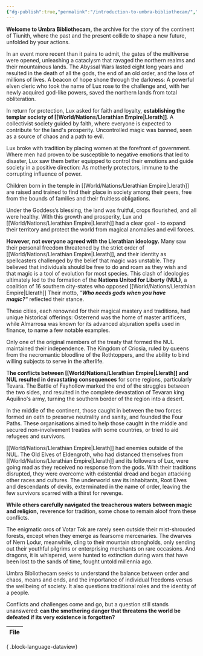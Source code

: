 ```yaml
---
{"dg-publish":true,"permalink":"/introduction-to-umbra-bibliothecam/","tags":["gardenEntry"]}
---
```


**Welcome to Umbra Bibliothecam,** the archive for the story of the continent of Tiunith, where the past and the present collide to shape a new future, unfolded by your actions.
  
In an event more recent than it pains to admit, the gates of the multiverse were opened, unleashing a cataclysm that ravaged the northern realms and their mountainous lands. The Abyssal Wars lasted eight long years and resulted in the death of all the gods, the end of an old order, and the loss of millions of lives. A beacon of hope shone through the darkness: A powerful elven cleric who took the name of Lux rose to the challenge and, with her newly acquired god-like powers, saved the northern lands from total obliteration.

In return for protection, Lux asked for faith and loyalty, **establishing the templar society of [[World/Nations/Llerathian Empire\|Llerath]]**. A collectivist society guided by faith, where everyone is expected to contribute for the land's prosperity. Uncontrolled magic was banned, seen as a source of chaos and a path to evil.

Lux broke with tradition by placing women at the forefront of government. Where men had proven to be susceptible to negative emotions that led to disaster, Lux saw them better equipped to control their emotions and guide society in a positive direction: As motherly protectors, immune to the corrupting influence of power.

Children born in the temple in [[World/Nations/Llerathian Empire\|Llerath]] are raised and trained to find their place in society among their peers, free from the bounds of families and their fruitless obligations.

Under the Goddess’s blessing, the land was fruitful, crops flourished, and all were healthy. With this growth and prosperity, Lux and [[World/Nations/Llerathian Empire\|Llerath]] had a clear goal - to expand their territory and protect the world from magical anomalies and evil forces.

**However, not everyone agreed with the Llerathian ideology.** Many saw their personal freedom threatened by the strict order of [[World/Nations/Llerathian Empire\|Llerath]], and their identity as spellcasters challenged by the belief that magic was unstable. They believed that individuals should be free to do and roam as they wish and that magic is a tool of evolution for most species. This clash of ideologies ultimately led to the formation of the **Nations United for Liberty (NUL)**, a coalition of 16 southern city-states who opposed [[World/Nations/Llerathian Empire\|Llerath]] Their motto, _"__Who needs gods when you have magic?__"_ reflected their stance.

These cities, each renowned for their magical mastery and traditions, had unique historical offerings: Osterrend was the home of master artificers, while Almarrosa was known for its advanced abjuration spells used in finance, to name a few notable examples.

Only one of the original members of the treaty that formed the NUL maintained their independence. The Kingdom of Criosia, ruled by queens from the necromantic bloodline of the Rothtoppers, and the ability to bind willing subjects to serve in the afterlife.

T**he conflicts between [[World/Nations/Llerathian Empire\|Llerath]] and NUL resulted in devastating consequences** for some regions, particularly Tevara. The Battle of Fayhollow marked the end of the struggles between the two sides, and resulted in the complete devastation of Tevaran king Aquilino's army, turning the southern border of the region into a desert.

In the middle of the continent, those caught in between the two forces formed an oath to preserve neutrality and sanity, and founded the Four Paths. These organisations aimed to help those caught in the middle and secured non-involvement treaties with some countries, or tried to aid refugees and survivors.

[[World/Nations/Llerathian Empire\|Llerath]] had enemies outside of the NUL. The Old Elves of Eldengroth, who had distanced themselves from [[World/Nations/Llerathian Empire\|Llerath]] and its followers of Lux, were going mad as they received no response from the gods. With their traditions disrupted, they were overcome with existential dread and began attacking other races and cultures. The underworld saw its inhabitants, Root Elves and descendants of devils, exterminated in the name of order, leaving the few survivors scarred with a thirst for revenge.

**While others carefully navigated the treacherous waters between magic and religion,** reverence for tradition, some chose to remain aloof from these conflicts.

The enigmatic orcs of Votar Tok are rarely seen outside their mist-shrouded forests, except when they emerge as fearsome mercenaries. The dwarves of Nern Lodur, meanwhile, cling to their mountain strongholds, only sending out their youthful pilgrims or enterprising merchants on rare occasions. And dragons, it is whispered, were hunted to extinction during wars that have been lost to the sands of time, fought untold millennia ago.

Umbra Bibliothecam seeks to understand the balance between order and chaos, means and ends, and the importance of individual freedoms versus the wellbeing of society. It also questions traditional roles and the identity of a people.

Conflicts and challenges come and go, but a question still stands unanswered: **can the smothering danger that threatens the world be defeated if its very existence is forgotten?**

| File |
| ---- |

{ .block-language-dataview}

